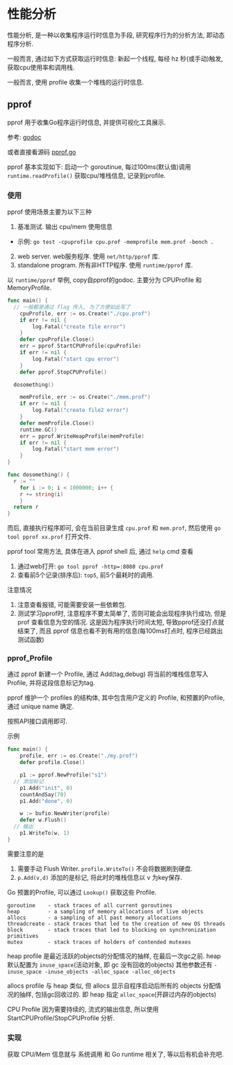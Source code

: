 # 性能分析
性能分析, 是一种以收集程序运行时信息为手段, 研究程序行为的分析方法, 即动态程序分析.

一般而言, 通过如下方式获取运行时信息: 
新起一个线程, 每经 hz 秒(或手动)触发, 获取cpu使用率和调用栈.

一般而言, 使用 profile 收集一个堆栈的运行时信息.

## pprof
pprof 用于收集Go程序运行时信息, 并提供可视化工具展示.

参考: [godoc](https://golang.org/pkg/runtime/pprof/)

或者直接看源码 [pprof.go]($GOROOT/src/runtime/pprof/pprof.go)

pprof 基本实现如下:
启动一个 goroutinue, 每过100ms(默认值)调用 `runtime.readProfile()` 获取cpu/堆栈信息, 记录到profile.

### 使用
pprof 使用场景主要为以下三种
1. 基准测试. 输出 cpu/mem 使用信息
  - 示例: `go test -cpuprofile cpu.prof -memprofile mem.prof -bench .`
2. web server. web服务程序. 使用 `net/http/pprof` 库.
3. standalone program. 所有非HTTP程序. 使用 `runtime/pprof` 库.

以 `runtime/pprof` 举例, copy自pprof的godoc.
主要分为 CPUProfile 和 MemoryProfile.

```Go
func main() {
  // 一般都是通过 flag 传入, 为了方便如此写了
	cpuProfile, err := os.Create("./cpu.prof")
	if err != nil {
		log.Fatal("create file error")
	}
	defer cpuProfile.Close()
	err = pprof.StartCPUProfile(cpuProfile)
	if err != nil {
		log.Fatal("start cpu error")
	}
	defer pprof.StopCPUProfile()

  dosomething()

	memProfile, err := os.Create("./mem.prof")
	if err != nil {
		log.Fatal("create file2 error")
	}
	defer memProfile.Close()
	runtime.GC()
	err = pprof.WriteHeapProfile(memProfile)
	if err != nil {
		log.Fatal("start mem error")
	}
}

func dosomething() {
  r := ""
	for i := 0; i < 1000000; i++ {
    r += string(i)
	}
  return r
}
```

而后, 直接执行程序即可, 会在当前目录生成 `cpu.prof` 和 `mem.prof`, 
然后使用 `go tool pprof xx.prof` 打开文件.

pprof tool 常用方法, 具体在进入 pprof shell 后, 通过 `help` cmd 查看
1. 通过web打开: `go tool pprof -http=:8080 cpu.prof`
2. 查看前5个记录(排序后): `top5`, 前5个最耗时的调用.

注意情况
1. 注意查看报错, 可能需要安装一些依赖包.
2. 测试学习pprof时, 注意程序不要太简单了, 否则可能会出现程序执行成功, 但是 prof 查看信息为空的情况. 
这是因为程序执行时间太短, 导致pprof还没打点就结束了, 而且 pprof 信息也看不到有用的信息(每100ms打点时,
程序已经跳出测试函数)

### pprof_Profile
通过 pprof 新建一个 Profile, 通过 Add(tag,debug) 将当前的堆栈信息写入Profile, 并将这段信息标记为tag.

pprof 维护一个 profiles 的结构体, 其中包含用户定义的 Profile, 和预置的Profile, 通过 unique name 确定.

按照API接口调用即可.

示例
```Go
func main() {
	profile, err := os.Create("./my.prof")
	defer profile.Close()

	p1 := pprof.NewProfile("s1")
  // 添加标记
	p1.Add("init", 0)
	countAndSay(70)
	p1.Add("done", 0)

	w := bufio.NewWriter(profile)
	defer w.Flush()
  // 输出
	p1.WriteTo(w, 1)
}
```

需要注意的是
1. 需要手动 Flush Writer. `profile.WriteTo()` 不会将数据刷到硬盘.
2. `p.Add(v,d)` 添加的是标记, 将此时的堆栈信息以 v 为key保存.

Go 预置的Profile, 可以通过 `Lookup()` 获取这些 Profile.
````
goroutine    - stack traces of all current goroutines
heap         - a sampling of memory allocations of live objects
allocs       - a sampling of all past memory allocations
threadcreate - stack traces that led to the creation of new OS threads
block        - stack traces that led to blocking on synchronization primitives
mutex        - stack traces of holders of contended mutexes
````

heap profile 是最近活跃的objects的分配情况的抽样, 在最后一次gc之前.
heap 默认配置为 `inuse_space`(活动对象, 即 gc 没有回收的objects)
其他参数还有 `-inuse_space -inuse_objects -alloc_space -alloc_objects`

allocs profile 与 heap 类似, 但 allocs 显示自程序启动后所有的 objects 分配情况的抽样, 包括gc回收过的.
即 heap 指定 `alloc_space`(开辟过内存的objects)

CPU Profile 因为需要持续的, 流式的输出信息, 所以使用 StartCPUProfile/StopCPUProfile 分析.

### 实现
获取 CPU/Mem 信息就与 系统调用 和 Go runtime 相关了, 等以后有机会补充吧.
